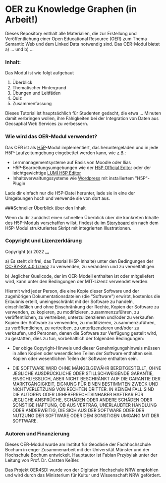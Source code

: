 # OER zu Knowledge Graphen (in Arbeit!)          

Dieses Repository enthält alle Materialien, die zur Erstellung und Veröffentlichung einer Open Educational Resource (OER) zum 
Thema Semantic Web und dem Linked Data notwendig sind. Das OER-Modul bietet a) ... und b) ...

### Inhalt:
Das Modul ist wie folgt aufgebaut

1. Überblick
2. Thematischer Hintergrund 
3. Übungen und Leitfäden
4. Quiz
5. Zusammenfassung 

Dieses Tutorial ist hauptsächlich für Studenten gedacht, die etwa ... Minuten damit verbringen wollen, ihre Fähigkeiten bei der Integration von Daten aus Geosaptial Web Services zu verbessern.

### Wie wird das OER-Modul verwendet?

Das OER ist als [H5P](https://h5p.org/)-Modul implementiert, das heruntergeladen und in jede H5P-Laufzeitumgebung eingebettet werden kann, wie z.B.: 
- Lernmanagementsysteme auf Basis von Moodle oder Ilias 
- H5P-Bearbeitungsumgebungen wie der [H5P Official Editor](https://h5p.org/) oder der leichtgewichtige [LUMI H5P Editor](https://lumi.education/)
- Inhaltsverwaltungssysteme wie [Wordpress](https://wordpress.com/) mit installiertem "H5P"-Plugin

Lade dir einfach nur die H5P-Datei herunter, lade sie in eine der Umgebungen hoch und verwende sie von dort aus.

###Schneller Überblick über den Inhalt

Wenn du dir zunächst einen schnellen Überblick über die konkreten Inhalte des H5P-Moduls verschaffen willst, findest du im [Storyboard](/StoryBoard_Deutsch.md) ein nach dem H5P-Modul strukturiertes Skript mit integrierten Illustrationen. 

### Copyright und Lizenzerklärung

Copyright (c) 2022 [...](...)

a) Es steht dir frei, das Tutorial (H5P-Inhalte) unter den Bedingungen der [CC-BY-SA 4.0 Lizenz](https://creativecommons.org/licenses/by-sa/4.0/legalcode) zu verwenden, zu verändern und zu vervielfältigen. 

b) Jeglicher Quellcode, der im OER-Modell enthalten ist oder mitgeliefert wird, kann unter den Bedingungen der MIT-Lizenz verwendet werden:

Hiermit wird jeder Person, die eine Kopie dieser Software und der zugehörigen Dokumentationsdateien (die "Software") erwirbt, kostenlos die Erlaubnis erteilt, uneingeschränkt mit der Software zu handeln, einschließlich und ohne Einschränkung der Rechte, Kopien der Software zu verwenden, zu kopieren, zu modifizieren, zusammenzuführen, zu veröffentlichen, zu vertreiben, unterzulizenzieren und/oder zu verkaufen
Kopien der Software zu verwenden, zu modifizieren, zusammenzuführen, zu veröffentlichen, zu vertreiben, zu unterlizenzieren und/oder zu verkaufen, und Personen, denen die Software zur Verfügung gestellt wird, zu gestatten, dies zu tun, vorbehaltlich der folgenden Bedingungen:

* Der obige Copyright-Hinweis und dieser Genehmigungshinweis müssen in allen Kopien oder wesentlichen Teilen der Software enthalten sein.
Kopien oder wesentlichen Teilen der Software enthalten sein.

* DIE SOFTWARE WIRD OHNE MÄNGELGEWÄHR BEREITGESTELLT, OHNE JEGLICHE AUSDRÜCKLICHE ODER STILLSCHWEIGENDE GARANTIE, EINSCHLIESSLICH, ABER NICHT BESCHRÄNKT AUF DIE GARANTIE DER MARKTGÄNGIGKEIT,
EIGNUNG FÜR EINEN BESTIMMTEN ZWECK UND NICHTVERLETZUNG VON RECHTEN DRITTER. IN KEINEM FALL SIND DIE AUTOREN ODER URHEBERRECHTSINHABER HAFTBAR FÜR JEGLICHE ANSPRÜCHE, SCHÄDEN ODER ANDERE
SCHÄDEN ODER SONSTIGE HAFTUNG, OB AUS VERTRAG, UNERLAUBTER HANDLUNG ODER ANDERWEITIG, DIE SICH AUS DER SOFTWARE ODER DER NUTZUNG DER SOFTWARE ODER DEM SONSTIGEN UMGANG MIT DER
SOFTWARE. 

### Autoren und Finanzierung

Dieses OER-Modul wurde am Institut für Geodäsie der Fachhochschule Bochum in enger Zusammenarbeit mit der Universität Münster und der Hochschule Bochum entwickelt. Hauptautor ist Fabian Przybylak unter der Leitung von Prof. Dr. Carsten Keßler.

Das Projekt OER4SDI wurde von der Digitalen Hochschule NRW empfohlen und wird durch das Ministerium für Kultur und Wissenschaft NRW gefördert.

